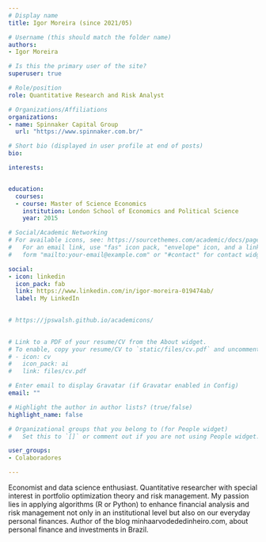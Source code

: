 ```yaml
---
# Display name
title: Igor Moreira (since 2021/05)

# Username (this should match the folder name)
authors:
- Igor Moreira

# Is this the primary user of the site?
superuser: true

# Role/position
role: Quantitative Research and Risk Analyst

# Organizations/Affiliations
organizations:
- name: Spinnaker Capital Group
  url: "https://www.spinnaker.com.br/"

# Short bio (displayed in user profile at end of posts)
bio:

interests:


education:
  courses:
  - course: Master of Science Economics 
    institution: London School of Economics and Political Science
    year: 2015

# Social/Academic Networking
# For available icons, see: https://sourcethemes.com/academic/docs/page-builder/#icons
#   For an email link, use "fas" icon pack, "envelope" icon, and a link in the
#   form "mailto:your-email@example.com" or "#contact" for contact widget.

social:
- icon: linkedin
  icon_pack: fab
  link: https://www.linkedin.com/in/igor-moreira-019474ab/
  label: My LinkedIn

  
# https://jpswalsh.github.io/academicons/

  
# Link to a PDF of your resume/CV from the About widget.
# To enable, copy your resume/CV to `static/files/cv.pdf` and uncomment the lines below.
# - icon: cv
#   icon_pack: ai
#   link: files/cv.pdf

# Enter email to display Gravatar (if Gravatar enabled in Config)
email: ""

# Highlight the author in author lists? (true/false)
highlight_name: false

# Organizational groups that you belong to (for People widget)
#   Set this to `[]` or comment out if you are not using People widget.

user_groups:
- Colaboradores

---
```

Economist and data science enthusiast. Quantitative researcher with special interest in portfolio optimization theory and risk management. My passion lies in applying algorithms (R or Python) to enhance financial analysis and risk management not only in an institutional level but also on our everyday personal finances. Author of the blog minhaarvodededinheiro.com, about personal finance and investments in Brazil.

